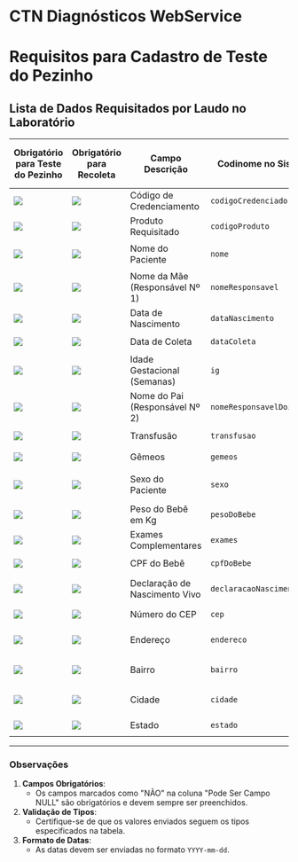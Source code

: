 # CTN Diagnósticos WebService

# **Requisitos para Cadastro de Teste do Pezinho**

## **Lista de Dados Requisitados por Laudo no Laboratório**

| **Obrigatório para Teste do Pezinho** | **Obrigatório para Recoleta** | **Campo Descrição**                  | **Codinome no Sistema**        | **Tipo**                                 | **Pode Ser Campo NULL** |
|---------------------------------------|--------------------------------|---------------------------------------|---------------------------------|------------------------------------------|--------------------------|
| ![](https://img.shields.io/static/v1?label=&message=Sim&color=green)                                   | ![](https://img.shields.io/static/v1?label=&message=Sim&color=green)                            | Código de Credenciamento             | `codigoCredenciado`            | `INT`                                   | NÃO                      |
| ![](https://img.shields.io/static/v1?label=&message=Sim&color=green)                                   | ![](https://img.shields.io/static/v1?label=&message=Sim&color=green)                            | Produto Requisitado                  | `codigoProduto`                | `INT`                                   | NÃO                      |
| ![](https://img.shields.io/static/v1?label=&message=Sim&color=green)                                   | ![](https://img.shields.io/static/v1?label=&message=Sim&color=green)                            | Nome do Paciente                     | `nome`                         | `VARCHAR(max 250 dígitos)`              | NÃO                      |
| ![](https://img.shields.io/static/v1?label=&message=Sim&color=green)                                   | ![](https://img.shields.io/static/v1?label=&message=Sim&color=green)                            | Nome da Mãe (Responsável Nº 1)       | `nomeResponsavel`              | `VARCHAR(max 250 dígitos)`              | NÃO                      |
| ![](https://img.shields.io/static/v1?label=&message=Sim&color=green)                                   | ![](https://img.shields.io/static/v1?label=&message=Sim&color=green)                            | Data de Nascimento                   | `dataNascimento`               | `DATE(YYYY-mm-dd)`                      | NÃO                      |
| ![](https://img.shields.io/static/v1?label=&message=Sim&color=green)                                   | ![](https://img.shields.io/static/v1?label=&message=Sim&color=green)                            | Data de Coleta                       | `dataColeta`                   | `DATE(YYYY-mm-dd)`                      | NÃO                      |
| ![](https://img.shields.io/static/v1?label=&message=Sim&color=green)                                   | ![](https://img.shields.io/static/v1?label=&message=Sim&color=green)                            | Idade Gestacional (Semanas)          | `ig`                           | `INT`                                   | NÃO                      |
| ![](https://img.shields.io/static/v1?label=&message=Não&color=yellow)                                   | ![](https://img.shields.io/static/v1?label=&message=Sim&color=green)                            | Nome do Pai (Responsável Nº 2)       | `nomeResponsavelDois`          | `VARCHAR(max 250 dígitos)`              | SIM                      |
| ![](https://img.shields.io/static/v1?label=&message=Não&color=yellow)                                   | ![](https://img.shields.io/static/v1?label=&message=Sim&color=green)                            | Transfusão                           | `transfusao`                   | `BOOLEAN (1 ou 0)`                      | SIM                      |
| ![](https://img.shields.io/static/v1?label=&message=Não&color=yellow)                                   | ![](https://img.shields.io/static/v1?label=&message=Sim&color=green)                            | Gêmeos                               | `gemeos`                       | `BOOLEAN (1 ou 0)`                      | SIM                      |
| ![](https://img.shields.io/static/v1?label=&message=Não&color=yellow)                                   | ![](https://img.shields.io/static/v1?label=&message=Sim&color=green)                            | Sexo do Paciente                     | `sexo`                         | `CHAR(max 1 dígito)` – “M” ou “F”       | SIM                      |
| ![](https://img.shields.io/static/v1?label=&message=Não&color=yellow)                                   | ![](https://img.shields.io/static/v1?label=&message=Sim&color=green)                            | Peso do Bebê em Kg                   | `pesoDoBebe`                   | `FLOAT`                                 | SIM                      |
| ![](https://img.shields.io/static/v1?label=&message=Não&color=yellow)                                   | ![](https://img.shields.io/static/v1?label=&message=Não&color=yellow)                            | Exames Complementares                | `exames`                       | `ARRAY(INT)`                            | SIM                      |
| ![](https://img.shields.io/static/v1?label=&message=Não&color=yellow)                                   | ![](https://img.shields.io/static/v1?label=&message=Não&color=yellow)                            | CPF do Bebê                          | `cpfDoBebe`                    | `VARCHAR(max 11 dígitos)`               | SIM                      |
| ![](https://img.shields.io/static/v1?label=&message=Não&color=yellow)                                   | ![](https://img.shields.io/static/v1?label=&message=Não&color=yellow)                            | Declaração de Nascimento Vivo        | `declaracaoNascimentoVivo`     | `VARCHAR(max 100 dígitos)`              | SIM                      |
| ![](https://img.shields.io/static/v1?label=&message=Não&color=yellow)                                   | ![](https://img.shields.io/static/v1?label=&message=Não&color=yellow)                            | Número do CEP                        | `cep`                          | `VARCHAR(max 8 dígitos)`                | SIM                      |
| ![](https://img.shields.io/static/v1?label=&message=Não&color=yellow)                                   | ![](https://img.shields.io/static/v1?label=&message=Não&color=yellow)                            | Endereço                             | `endereco`                     | `VARCHAR(max 250 dígitos)`              | SIM                      |
| ![](https://img.shields.io/static/v1?label=&message=Não&color=yellow)                                   | ![](https://img.shields.io/static/v1?label=&message=Não&color=yellow)                            | Bairro                               | `bairro`                       | `VARCHAR(max 250 dígitos)`              | SIM                      |
| ![](https://img.shields.io/static/v1?label=&message=Não&color=yellow)                                   | ![](https://img.shields.io/static/v1?label=&message=Não&color=yellow)                            | Cidade                               | `cidade`                       | `VARCHAR(max 250 dígitos)`              | SIM                      |
| ![](https://img.shields.io/static/v1?label=&message=Não&color=yellow)                                   | ![](https://img.shields.io/static/v1?label=&message=Não&color=yellow)                            | Estado                               | `estado`                       | `CHAR(max 2 dígitos)`                   | SIM                      |

---

### **Observações**
1. **Campos Obrigatórios**:
   - Os campos marcados como "NÃO" na coluna "Pode Ser Campo NULL" são obrigatórios e devem sempre ser preenchidos.
2. **Validação de Tipos**:
   - Certifique-se de que os valores enviados seguem os tipos especificados na tabela.
3. **Formato de Datas**:
   - As datas devem ser enviadas no formato `YYYY-mm-dd`.
